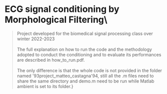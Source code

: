 # ECG signal conditioning by Morphological Filtering\

> Project developed for the biomedical signal processing class over winter 2022-2023\
\
The full explanation on how to run the code and the methodology adopted to conduct the conditioning and to evaluate its performances are described in how_to_run.pdf.\
\
The only difference is that the whole code is not provided in the folder named \'93project_matteo_castagna\'94, still all the .m files need to share the same directory and demo.m need to be run while Matlab ambient is set to its folder.}
